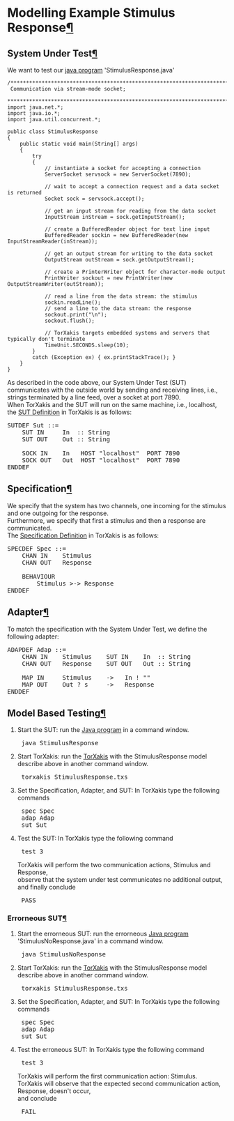 <a name="Modelling-Example-Stimulus-Response"></a>

# Modelling Example Stimulus Response[¶](#Modelling-Example-Stimulus-Response)

<a name="System-Under-Test"></a>

## System Under Test[¶](#System-Under-Test)

We want to test our [java program](Java_program) 'StimulusResponse.java'  

    /**********************************************************************************************
     Communication via stream-mode socket;
     *********************************************************************************************/
    import java.net.*;
    import java.io.*;
    import java.util.concurrent.*;

    public class StimulusResponse
    {
        public static void main(String[] args)
        {  
            try
            {
                // instantiate a socket for accepting a connection
                ServerSocket servsock = new ServerSocket(7890);

                // wait to accept a connection request and a data socket is returned
                Socket sock = servsock.accept();

                // get an input stream for reading from the data socket
                InputStream inStream = sock.getInputStream();

                // create a BufferedReader object for text line input
                BufferedReader sockin = new BufferedReader(new InputStreamReader(inStream));

                // get an output stream for writing to the data socket
                OutputStream outStream = sock.getOutputStream();

                // create a PrinterWriter object for character-mode output
                PrintWriter sockout = new PrintWriter(new OutputStreamWriter(outStream));

                // read a line from the data stream: the stimulus
                sockin.readLine();
                // send a line to the data stream: the response
                sockout.print("\n");
                sockout.flush();

                // TorXakis targets embedded systems and servers that typically don't terminate
                TimeUnit.SECONDS.sleep(10);
            }
            catch (Exception ex) { ex.printStackTrace(); }
        }
    }

As described in the code above, our System Under Test (SUT) communicates with the outside world by sending and receiving lines, i.e., strings terminated by a line feed, over a socket at port 7890.  
When TorXakis and the SUT will run on the same machine, i.e., localhost, the [SUT Definition](SUTDEF.html) in TorXakis is as follows:  

<pre>SUTDEF Sut ::=
    SUT IN     In  :: String
    SUT OUT    Out :: String

    SOCK IN    In   HOST "localhost"  PORT 7890
    SOCK OUT   Out  HOST "localhost"  PORT 7890
ENDDEF
</pre>

<a name="Specification"></a>

## Specification[¶](#Specification)

We specify that the system has two channels, one incoming for the stimulus and one outgoing for the response.  
Furthermore, we specify that first a stimulus and then a response are communicated.  
The [Specification Definition](SpecDefs.html) in TorXakis is as follows:  

<pre>SPECDEF Spec ::=
    CHAN IN    Stimulus
    CHAN OUT   Response

    BEHAVIOUR  
        Stimulus >-> Response
ENDDEF
</pre>

<a name="Adapter"></a>

## Adapter[¶](#Adapter)

To match the specification with the System Under Test, we define the following adapter:  

<pre>ADAPDEF Adap ::=
    CHAN IN    Stimulus    SUT IN    In  :: String
    CHAN OUT   Response    SUT OUT   Out :: String

    MAP IN     Stimulus    ->   In ! "" 
    MAP OUT    Out ? s     ->   Response
ENDDEF
</pre>

<a name="Model-Based-Testing"></a>

## Model Based Testing[¶](#Model-Based-Testing)

1.  Start the SUT: run the [Java program](Java_program) in a command window.  

    <pre> java StimulusResponse
    </pre>

2.  Start TorXakis: run the [TorXakis](TorXakis) with the StimulusResponse model describe above in another command window.  

    <pre> torxakis StimulusResponse.txs
    </pre>

3.  Set the Specification, Adapter, and SUT: In TorXakis type the following commands  

    <pre> spec Spec
     adap Adap
     sut Sut
    </pre>

4.  Test the SUT: In TorXakis type the following command  

    <pre> test 3
    </pre>

    TorXakis will perform the two communication actions, Stimulus and Response,  
    observe that the system under test communicates no additional output,  
    and finally conclude  

    <pre> PASS
    </pre>

<a name="Errorneous-SUT"></a>

### Errorneous SUT[¶](#Errorneous-SUT)

1.  Start the errorneous SUT: run the errorneous [Java program](Java_program) 'StimulusNoResponse.java' in a command window.  

    <pre> java StimulusNoResponse
    </pre>

2.  Start TorXakis: run the [TorXakis](TorXakis) with the StimulusResponse model describe above in another command window.  

    <pre> torxakis StimulusResponse.txs
    </pre>

3.  Set the Specification, Adapter, and SUT: In TorXakis type the following commands  

    <pre> spec Spec
     adap Adap
     sut Sut
    </pre>

4.  Test the erroneous SUT: In TorXakis type the following command  

    <pre> test 3
    </pre>

    TorXakis will perform the first communication action: Stimulus.  
    TorXakis will observe that the expected second communication action, Response, doesn't occur,  
    and conclude  

    <pre> FAIL
    </pre>